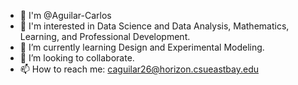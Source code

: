 - 👋 I'm @Aguilar-Carlos
- 👀 I'm interested in Data Science and Data Analysis, Mathematics, Learning, and Professional Development. 
- 🌱 I’m currently learning Design and Experimental Modeling.
- 🤝 I’m looking to collaborate. 
- 📫 How to reach me: caguilar26@horizon.csueastbay.edu

